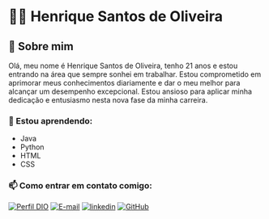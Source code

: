 # 👋🏻 Henrique Santos de Oliveira

## 🚀 Sobre mim 
Olá, meu nome é Henrique Santos de Oliveira, tenho 21 anos e estou entrando na área que sempre sonhei em trabalhar. Estou comprometido em aprimorar meus conhecimentos diariamente e dar o meu melhor para alcançar um desempenho excepcional. Estou ansioso para aplicar minha dedicação e entusiasmo nesta nova fase da minha carreira.

### 🧠 Estou aprendendo: 
- Java
- Python 
- HTML 
- CSS 

### 📫 Como entrar em contato comigo: 
[![Perfil DIO](https://img.shields.io/badge/-Meu%20Perfil%20na%20DIO-30A3DC?style=for-the-badge)](https://www.dio.me/users/henriquesoliveiraa)
[![E-mail](https://img.shields.io/badge/-Email-000?style=for-the-badge&logo=microsoft-outlook&logoColor=E94D5F)](mailto:henriquesoliveiraa@outlook.com)
[![linkedin](https://img.shields.io/badge/linkedin-0A66C2?style=for-the-badge&logo=linkedin&logoColor=white)](http://www.linkedin.com/in/henrique-santos-de-oliveira-8a1a471b5)
[![GitHub](https://img.shields.io/badge/GitHub-000?style=for-the-badge&logo=github&logoColor=30A3DC)](https://github.com/Henrique0102)